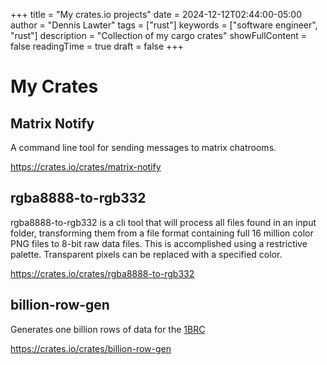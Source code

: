 +++
title = "My crates.io projects"
date = 2024-12-12T02:44:00-05:00
author = "Dennis Lawter"
tags = ["rust"]
keywords = ["software engineer", "rust"]
description = "Collection of my cargo crates"
showFullContent = false
readingTime = true
draft = false
+++

# My Crates

## Matrix Notify
A command line tool for sending messages to matrix chatrooms.

https://crates.io/crates/matrix-notify

## rgba8888-to-rgb332
rgba8888-to-rgb332 is a cli tool that will process all files found in an input folder, transforming them from a file format containing full 16 million color PNG files to 8-bit raw data files. This is accomplished using a restrictive palette. Transparent pixels can be replaced with a specified color.

https://crates.io/crates/rgba8888-to-rgb332

## billion-row-gen

Generates one billion rows of data for the [1BRC](https://github.com/gunnarmorling/1brc)

https://crates.io/crates/billion-row-gen
